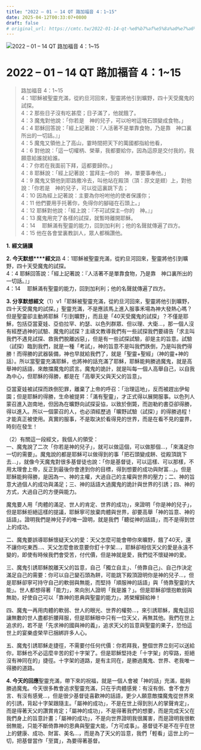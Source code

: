 ```yaml
---
title: "2022 – 01 – 14 QT 路加福音 4：1~15"
date: 2025-04-12T00:33:07+0800
draft: false
# original_url: https://cmtc.tw/2022-01-14-qt-%e8%b7%af%e5%8a%a0%e7%a6%8f%e9%9f%b3-4%ef%bc%9a115
---
```


![2022 – 01 – 14 QT 路加福音 4：1\~15](/images/qt.jpg   "2022 – 01 – 14 QT 路加福音 4：1\~15")

# 2022 – 01 – 14 QT 路加福音 4：1\~15

> 路加福音 4：1\~15  
> 4：1耶穌被聖靈充滿，從約旦河回來，聖靈將他引到曠野，四十天受魔鬼的試探。  
> 4：2 那些日子沒有吃甚麼；日子滿了，他就餓了。  
> 4：3 魔鬼對他說：「你若是　神的兒子，可以吩咐這塊石頭變成食物。」  
> 4：4 耶穌回答說：「經上記著說：『人活著不是單靠食物，乃是靠　神口裏所出的一切話。』」  
> 4：5 魔鬼又領他上了高山，霎時間把天下的萬國都指給他看，  
> 4：6 對他說：「這一切權柄、榮華，我都要給你，因為這原是交付我的，我願意給誰就給誰。  
> 4：7 你若在我面前下拜，這都要歸你。」  
> 4：8 耶穌說：「經上記著說：當拜主─你的　神，單要事奉他。」  
> 4：9 魔鬼又領他到耶路撒冷去，叫他站在殿頂（頂：原文是翅）上，對他說：「你若是　神的兒子，可以從這裏跳下去；  
> 4：10 因為經上記著說：主要為你吩咐他的使者保護你；  
> 4：11 他們要用手托著你，免得你的腳碰在石頭上。」  
> 4：12 耶穌對他說：「經上說：『不可試探主─你的　神。』」  
> 4：13 魔鬼用完了各樣的試探，就暫時離開耶穌。  
> 4：14 　耶穌滿有聖靈的能力，回到加利利；他的名聲就傳遍了四方。  
> 4：15 他在各會堂裏教訓人，眾人都稱讚他。

**1.** **經文誦讀**

**2. 今天默想****經文**路 4：1耶穌被聖靈充滿，從約旦河回來，聖靈將他引到曠野，四十天受魔鬼的試探。  
4：4 耶穌回答說：「經上記著說：『人活著不是單靠食物，乃是靠　神口裏所出的一切話。』」  
4：14 　耶穌滿有聖靈的能力，回到加利利；他的名聲就傳遍了四方。

**3. 分享默想經文**（1）v1「耶穌被聖靈充滿，從約旦河回來，聖靈將他引到曠野，四十天受魔鬼的試探。」聖靈充滿，不是應該馬上進入服事禾場為神大發熱心嗎？但是聖靈卻主動將耶穌「引到曠野」，而且是「40天受魔鬼的試探」？不僅是耶穌，包括亞當夏娃、亞伯拉罕、約瑟、以色列群眾、但以理、大衛…，那一個人沒有經歷過神的試驗、魔鬼的試探？主禱文教導我們有一些試探我們要禱告「求主叫我們不遇見試探、救我們脫離凶惡」，但是有一些試探試驗，卻是主的旨意。試驗（試探）臨到我們，就是一種「考試」，神的旨意不是叫我們跌倒，乃是叫我們得勝！而得勝的武器裝備，神也早就給我們了，就是「聖靈+聖經」（神的靈+神的話）。所以當聖靈充滿耶穌，也將神的話充滿了耶穌，耶穌能夠勝過魔鬼，就是高舉神的話語，來敵擋魔鬼的謊言。魔鬼的詭計，就是叫每一個人高舉自己，以自我為中心，但耶穌的得勝，都是在「高舉天父與天父的旨意」。

亞當夏娃被試探而跌倒犯罪，離棄了上帝的呼召：「治理這地」，反而被趕出伊甸園；但是耶穌的得勝，生命被提昇：「滿有聖靈」，才正式得以展開服事。以色列人蒙召進入迦南地，但因為在曠野向試探妥協，以致於倒斃，而迦勒約書亞卻得勝，得以進入。所以一個蒙召的人，也必須經歷過「曠野試驗（試探）」的得勝過程！才能真正被使用。真實的服事，不是取決於看得見的世界，而是在看不見的靈界，時刻在發生！

（2）有關這一段經文，我個人的領受：  
一、魔鬼說了二次「你若是神的兒子」，就可以做這個，可以做那個…，「來滿足你一切的需要」。魔鬼說的都是耶穌可以做得到的事「把石頭變成餅、從殿頂跳下去…」，就像今天魔鬼對很多基督徒也說：「你是基督徒，可以這樣、可以那樣，不用太理會上帝，反正到最後你會達到你的目標，得到想要的成功與財富…」。但是耶穌能夠得勝，是因為一、神的主權，大過自己的主權與世界的壓力；二、神的旨意大過個人的成功與滿足；三、神的話語大過魔鬼的詭計與世界的引誘；四、神的方式，大過自己的方便與能力。

魔鬼要人用「肉體的滿足、世人的肯定、世界的成功」，來證明「你是神的兒子」，但是耶穌拒絕這樣的提議，耶穌寧可放棄肉體與世界，卻要高舉「神的旨意、神的話語」。證明我們是神兒子的唯一證明，就是我們「聽從神的話語」，而不是得到世上的成功。

二、魔鬼要誤導耶穌懷疑天父的愛：天父怎麼可能會帶你來曠野，餓了40天，還不讓你吃東西…、天父怎麼會故意要你釘十字架…，耶穌卻相信天父的愛是永遠不變的，即使有時候我們會受苦，付代價，但是神就是愛，我們從不懷疑神的愛。

三、魔鬼引誘耶穌脫離天父的旨意，自己「獨立自主」、「倚靠自己」、自己作決定滿足自己的需要：你可以自己變石頭為餅，可能跳下殿頂證明你是神的兒子…，但是耶穌卻寧可持守自己的軟弱與無能，而堅持「順服神的話語」與「倚靠聖靈的大能」。世人都想得著「能力」，來向別人證明「我是誰？」。但是耶穌卻懷抱軟弱與無助，好使自己可以「靠神的恩典與聖靈的能力」，將榮耀歸給神！

四、魔鬼一再用肉體的軟弱、世人的眼光、世界的權勢…，來引誘耶穌，魔鬼這招讓無數的世人盡都折腰拜服，但是耶穌眼中只有一位天父，再無其他。我們在世上追求的，若不是「先求神的國與神的義」，追求天父的旨意與聖靈的果子，恐怕這世上的宴樂虛榮早已捆綁許多人心。

五、魔鬼引誘耶穌走捷徑，不需要付任何代價：你若拜我，整個世界立刻可以送給你，耶穌也不必這麼辛苦的釘十字架了。但是耶穌堅持走「十字架」的窄路，拒絕沒有神同在的」捷徑。十字架的道路，是有主同在，是勝過魔鬼、世界、老我唯一得勝的道路。

**4. 今天的回應**聖靈充滿，帶下來的祝福，就是一個人會被「神的話」充滿，能夠勝過魔鬼。今天很多教會追求聖靈充滿，只在乎肉體感覺：有沒有倒、會不會方言、有沒有感覺…，但是很少基督徒喜歡神的話語，更少人願意敵擋魔鬼從世界來的引誘，背起十字架跟隨主。「屬神的成功」，不是在世上得到別人的掌聲肯定」，而是得著天父的讚賞肯定；「屬神的成功」，不是得著我們的想要，而是完成天父在我們身上的旨意計畫；「屬神的成功」，不是向世界證明我很厲害，而是證明我很軟弱無能，只能不斷倚靠神的恩典與聖靈大能，「方可成事」。基督徒不是不在乎在世上的健康、成功、財富、美名…，而是為了天父的旨意，我們「輕看」這世上的一切，把基督當作「至寶」，為要得著基督。
